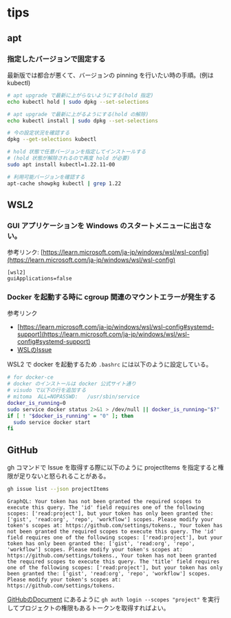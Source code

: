 # tips

## apt

### 指定したバージョンで固定する

最新版では都合が悪くて、バージョンの pinning を行いたい時の手順。(例はkubectl)

```sh
# apt upgrade で最新に上がらないようにする(hold 指定)
echo kubectl hold | sudo dpkg --set-selections

# apt upgrade で最新に上がるようにする(hold の解除)
echo kubectl install | sudo dpkg --set-selections

# 今の設定状況を確認する
dpkg --get-selections kubectl

# hold 状態で任意バージョンを指定してインストールする
# (hold 状態が解除されるので再度 hold が必要)
sudo apt install kubectl=1.22.11-00

# 利用可能バージョンを確認する
apt-cache showpkg kubectl | grep 1.22
```

## WSL2

### GUI アプリケーションを Windows のスタートメニューに出さない。

参考リンク: [https://learn.microsoft.com/ja-jp/windows/wsl/wsl-config](https://learn.microsoft.com/ja-jp/windows/wsl/wsl-config)

```
[wsl2]
guiApplications=false
```

### Docker を起動する時に cgroup 関連のマウントエラーが発生する

参考リンク

- [https://learn.microsoft.com/ja-jp/windows/wsl/wsl-config#systemd-support](https://learn.microsoft.com/ja-jp/windows/wsl/wsl-config#systemd-support)
- [WSLのIssue](https://github.com/microsoft/WSL/issues/9868)

WSL2 で docker を起動するため `.bashrc` には以下のように設定している。

```sh
# for docker-ce
# docker のインストールは docker 公式サイト通り
# visudo で以下の行を追加する
# mitoma  ALL=NOPASSWD:   /usr/sbin/service
docker_is_running=0
sudo service docker status 2>&1 > /dev/null || docker_is_running="$?"
if [ ! "$docker_is_running" = "0" ]; then
  sudo service docker start
fi
```

## GitHub

gh コマンドで Issue を取得する際に以下のように projectItems を指定すると権限が足りないと怒られることがある。

```sh
gh issue list --json projectItems
```

```
GraphQL: Your token has not been granted the required scopes to execute this query. The 'id' field requires one of the following scopes: ['read:project'], but your token has only been granted the: ['gist', 'read:org', 'repo', 'workflow'] scopes. Please modify your token's scopes at: https://github.com/settings/tokens., Your token has not been granted the required scopes to execute this query. The 'id' field requires one of the following scopes: ['read:project'], but your token has only been granted the: ['gist', 'read:org', 'repo', 'workflow'] scopes. Please modify your token's scopes at: https://github.com/settings/tokens., Your token has not been granted the required scopes to execute this query. The 'title' field requires one of the following scopes: ['read:project'], but your token has only been granted the: ['gist', 'read:org', 'repo', 'workflow'] scopes. Please modify your token's scopes at: https://github.com/settings/tokens.
```

[GitHubのDocument][] にあるように `gh auth login --scopes "project"` を実行してプロジェクトの権限もあるトークンを取得すればよい。

[GitHubのDocument]: https://docs.github.com/ja/issues/planning-and-tracking-with-projects/automating-your-project/using-the-api-to-manage-projects